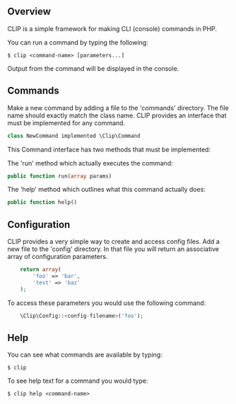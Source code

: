 ## Overview

CLIP is a simple framework for making CLI (console) commands in PHP.

You can run a command by typing the following:

    $ clip <command-name> [parameters...]

Output from the command will be displayed in the console.


## Commands

Make a new command by adding a file to the 'commands' directory. The file name should exactly match the class name.
CLIP provides an interface that must be implemented for any command.
```php
class NewCommand implemented \Clip\Command
```
This Command interface has two methods that must be implemented:

The 'run' method which actually executes the command:
```php
public function run(array params)
```
The 'help' method which outlines what this command actually does:
```php
public function help()
```

## Configuration

CLIP provides a very simple way to create and access config files. Add a new file to the 'config' directory.
In that file you will return an associative array of configuration parameters.
```php
    return array(
        'foo' => 'bar',
        'test' => 'baz'
    );
```
To access these parameters you would use the following command:
```php
    \Clip\Config::<config-filename>('foo');
```

## Help

You can see what commands are available by typing:

    $ clip

To see help text for a command you would type:

    $ clip help <command-name>